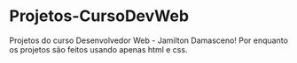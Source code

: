 # Projetos-CursoDevWeb
Projetos do curso Desenvolvedor Web - Jamilton Damasceno!
Por enquanto os projetos são feitos usando apenas html e css.
